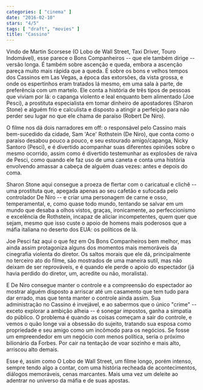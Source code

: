```yaml
---
categories: [ "cinema" ]
date: "2016-02-10"
stars: "4/5"
tags: [ "draft", "movies" ]
title: "Cassino"
---
```

Vindo de Martin Scorsese (O Lobo de Wall Street, Taxi Driver, Touro
Indomável), esse parece o Bons Companheiros -- que ele também dirige --
versão longa. É também sobre ascenção e queda, embora a ascenção
pareça muito mais rápida que a queda. É sobre os bons e velhos tempos
dos Cassinos em Las Vegas, a época das extorsões, da vista grossa,
e onde os espertinhos eram tratados lá mesmo, em uma sala à parte,
de preferência com um martelo. Ele conta a história de três tipos
de pessoas que viviam por lá: o capanga violento e leal enquanto bem
alimentado (Joe Pesci), a prostituta especialista em tomar dinheiro
de apostadores (Sharon Stone) e alguém frio e calculista e disposto
a atingir a perfeição para não perder seu lugar no que ele chama de
paraíso (Robert De Niro).

O filme nos dá dois narradores em off: o responsável pelo Cassino
mais bem-sucedido da cidade, Sam 'Ace' Rothstein (De Niro), que conta
como o paraíso desabou pouco a pouco, e seu estourado amigo/capanga,
Nicky Santoro (Pesci), e é divertido acompanhar suas diferentes
opiniões sobre o mesmo ocorrido, assim como é divertido testemunhar
as explosões de raiva de Pesci, como quando ele faz uso de uma caneta e
conta uma história envolvendo amassar a cabeça de alguém duas vezes:
antes e depois do coma.

Sharon Stone aqui consegue a proeza de flertar com o caricatual e
clichê -- uma prostituta que, apegada apenas ao seu cafetão e sufocada
pelo controlador De Niro -- e criar uma personagem de carne e osso,
temperamental, e, como quase todo mundo, tentando se salvar em um mundo
que desaba a olhos vistos, graças, ironicamente, ao perfeccionismo e
excelência de Rothstein, incapaz de aliciar incompetentes, quem quer
que sejam, mesmo que isso custe o apoio de homens mais poderosos que a
máfia italiana no deserto dos EUA: os políticos de lá.

Joe Pesci faz aqui o que fez em Os Bons Companheiros bem melhor, mas ainda
assim protagoniza alguns dos momentos mais memoráveis da cinegrafia
violenta do diretor. Os saltos morais que ele dá, principalmente no
terceiro ato do filme, são mostrados de uma maneira sutil, mas não
deixam de ser reprováveis, e é quando ele perde o apoio do espectador
(já havia perdido do diretor, um, acredite ou não, moralista).

E De Niro consegue manter o controle e a compreensão do espectador
ao mostrar alguém disposto a arriscar até um casamento que tem tudo
para dar errado, mas que tenta manter o controle ainda assim. Sua
administração no Cassino é invejável, e ao sabermos que o único
"crime" -- exceto explorar a ambição alheia -- é sonegar impostos,
ganha a simpatia do público. O problema é quando as coisas começam
a sair do controle, e vemos o quão longe vai a obsessão do sujeito,
tratando sua esposa como propriedade e seu amigo como um incômodo para os
negócios. Se fosse um empreendedor em um negócio com menos política,
seria o próximo bilionário da Forbes. Por cair na tentação de voar
sozinho e mais alto, arriscou alto demais.

Esse é, assim como O Lobo de Wall Street, um filme longo, porém intenso,
sempre tendo algo a contar, com uma história recheada de acontecimentos,
diálogos memoráveis, cenas marcantes. Mais uma vez um deleite ao
adentrar no universo da máfia e de suas apostas.
